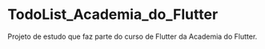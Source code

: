 # TodoList_Academia_do_Flutter
Projeto de estudo que faz parte do curso de Flutter da Academia do Flutter.
